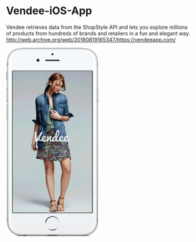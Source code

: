 # Vendee-iOS-App
Vendee retrieves data from the ShopStyle API and lets you explore millions of products from hundreds of brands and retailers in a fun and elegant way.
http://web.archive.org/web/20180819165347/https://vendeeapp.com/

<img src="https://github.com/askayastha/Vendee-iOS-App/blob/master/preview.gif" height="512"/>
